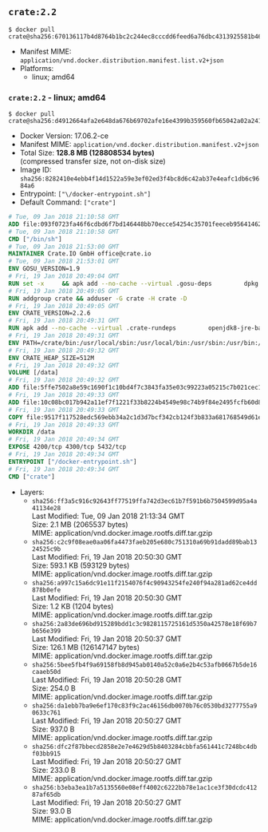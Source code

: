 ## `crate:2.2`

```console
$ docker pull crate@sha256:670136117b4d8764b1bc2c244ec8cccdd6feed6a76dbc4313925581b46ec3dfe
```

-	Manifest MIME: `application/vnd.docker.distribution.manifest.list.v2+json`
-	Platforms:
	-	linux; amd64

### `crate:2.2` - linux; amd64

```console
$ docker pull crate@sha256:d4912664afa2e648da676b69702afe16e4399b359560fb65042a02a2410158fb
```

-	Docker Version: 17.06.2-ce
-	Manifest MIME: `application/vnd.docker.distribution.manifest.v2+json`
-	Total Size: **128.8 MB (128808534 bytes)**  
	(compressed transfer size, not on-disk size)
-	Image ID: `sha256:8282410e4ebb4f14d1522a59e3ef02ed3f4bc8d6c42ab37e4eafc1db6c9684a6`
-	Entrypoint: `["\/docker-entrypoint.sh"]`
-	Default Command: `["crate"]`

```dockerfile
# Tue, 09 Jan 2018 21:10:58 GMT
ADD file:093f0723fa46f6cdbd6f7bd146448bb70ecce54254c35701feeceb956414622f in / 
# Tue, 09 Jan 2018 21:10:58 GMT
CMD ["/bin/sh"]
# Tue, 09 Jan 2018 21:53:00 GMT
MAINTAINER Crate.IO GmbH office@crate.io
# Tue, 09 Jan 2018 21:53:01 GMT
ENV GOSU_VERSION=1.9
# Fri, 19 Jan 2018 20:49:04 GMT
RUN set -x     && apk add --no-cache --virtual .gosu-deps         dpkg         gnupg         curl     && export ARCH=$(echo $(dpkg --print-architecture) | cut -d"-" -f3)     && curl -o /usr/local/bin/gosu -fSL "https://github.com/tianon/gosu/releases/download/$GOSU_VERSION/gosu-$ARCH"     && curl -o /usr/local/bin/gosu.asc -fSL "https://github.com/tianon/gosu/releases/download/$GOSU_VERSION/gosu-$ARCH.asc"     && export GNUPGHOME="$(mktemp -d)"     && gpg --keyserver hkp://keyserver.ubuntu.com:80 --recv-keys B42F6819007F00F88E364FD4036A9C25BF357DD4     && gpg --batch --verify /usr/local/bin/gosu.asc /usr/local/bin/gosu     && rm -rf "$GNUPGHOME" /usr/local/bin/gosu.asc     && chmod +x /usr/local/bin/gosu     && gosu nobody true     && apk del .gosu-deps
# Fri, 19 Jan 2018 20:49:05 GMT
RUN addgroup crate && adduser -G crate -H crate -D
# Fri, 19 Jan 2018 20:49:05 GMT
ENV CRATE_VERSION=2.2.6
# Fri, 19 Jan 2018 20:49:31 GMT
RUN apk add --no-cache --virtual .crate-rundeps         openjdk8-jre-base         python3         openssl         sigar     && apk add --no-cache --virtual .build-deps         curl         gnupg         tar     && curl -fSL -O https://cdn.crate.io/downloads/releases/crate-$CRATE_VERSION.tar.gz     && curl -fSL -O https://cdn.crate.io/downloads/releases/crate-$CRATE_VERSION.tar.gz.asc     && export GNUPGHOME="$(mktemp -d)"     && gpg --keyserver hkp://keyserver.ubuntu.com:80 --recv-keys 90C23FC6585BC0717F8FBFC37FAAE51A06F6EAEB     && gpg --batch --verify crate-$CRATE_VERSION.tar.gz.asc crate-$CRATE_VERSION.tar.gz     && rm -rf "$GNUPGHOME" crate-$CRATE_VERSION.tar.gz.asc     && mkdir /crate     && tar -xf crate-$CRATE_VERSION.tar.gz -C /crate --strip-components=1     && rm crate-$CRATE_VERSION.tar.gz     && ln -s /usr/bin/python3 /usr/bin/python     && rm /crate/lib/sigar/libsigar-amd64-linux.so     && apk del .build-deps
# Fri, 19 Jan 2018 20:49:31 GMT
ENV PATH=/crate/bin:/usr/local/sbin:/usr/local/bin:/usr/sbin:/usr/bin:/sbin:/bin
# Fri, 19 Jan 2018 20:49:32 GMT
ENV CRATE_HEAP_SIZE=512M
# Fri, 19 Jan 2018 20:49:32 GMT
VOLUME [/data]
# Fri, 19 Jan 2018 20:49:32 GMT
ADD file:5ffe7502a8e59c1690f1c10bd4f7c3843fa35e03c99223a05215c7b021cec1a1 in /crate/config/crate.yml 
# Fri, 19 Jan 2018 20:49:33 GMT
ADD file:10c08bc017b942a11ef7f1221f33b8224b4549e98c74b9f84e2495fcfb60d8ce in /crate/config/log4j2.properties 
# Fri, 19 Jan 2018 20:49:33 GMT
COPY file:9517f117528edc569ebb34a2c1d3d7bcf342cb124f3b833a681768549d61ebfb in / 
# Fri, 19 Jan 2018 20:49:33 GMT
WORKDIR /data
# Fri, 19 Jan 2018 20:49:34 GMT
EXPOSE 4200/tcp 4300/tcp 5432/tcp
# Fri, 19 Jan 2018 20:49:34 GMT
ENTRYPOINT ["/docker-entrypoint.sh"]
# Fri, 19 Jan 2018 20:49:34 GMT
CMD ["crate"]
```

-	Layers:
	-	`sha256:ff3a5c916c92643ff77519ffa742d3ec61b7f591b6b7504599d95a4a41134e28`  
		Last Modified: Tue, 09 Jan 2018 21:13:34 GMT  
		Size: 2.1 MB (2065537 bytes)  
		MIME: application/vnd.docker.image.rootfs.diff.tar.gzip
	-	`sha256:c2c9f08eae0aa06fa4473faeb205e680c751310a69b91dadd89bab1324525c9b`  
		Last Modified: Fri, 19 Jan 2018 20:50:30 GMT  
		Size: 593.1 KB (593129 bytes)  
		MIME: application/vnd.docker.image.rootfs.diff.tar.gzip
	-	`sha256:a997c15a6dc91e11f2154076f4c90943254fe240f94a281ad62ce4dd878b0efe`  
		Last Modified: Fri, 19 Jan 2018 20:50:30 GMT  
		Size: 1.2 KB (1204 bytes)  
		MIME: application/vnd.docker.image.rootfs.diff.tar.gzip
	-	`sha256:2a83de696bd915289bdd1c3c9828115725161d5350a42578e18f69b7b656e399`  
		Last Modified: Fri, 19 Jan 2018 20:50:37 GMT  
		Size: 126.1 MB (126147147 bytes)  
		MIME: application/vnd.docker.image.rootfs.diff.tar.gzip
	-	`sha256:5bee5fb4f9a69158fb8d945ab0140a52c0a6e2b4c53afb0667b5de16caaeb50d`  
		Last Modified: Fri, 19 Jan 2018 20:50:28 GMT  
		Size: 254.0 B  
		MIME: application/vnd.docker.image.rootfs.diff.tar.gzip
	-	`sha256:da1ebb7ba9e6ef170c83f9c2ac46156db0070b76c0530bd3277755a90633c761`  
		Last Modified: Fri, 19 Jan 2018 20:50:27 GMT  
		Size: 937.0 B  
		MIME: application/vnd.docker.image.rootfs.diff.tar.gzip
	-	`sha256:dfc2f87bbecd2858e2e7e4629d5b8403284cbbfa561441c7248bc4dbf03bb915`  
		Last Modified: Fri, 19 Jan 2018 20:50:27 GMT  
		Size: 233.0 B  
		MIME: application/vnd.docker.image.rootfs.diff.tar.gzip
	-	`sha256:b3eba3ea1b7a5135560e08eff4002c6222bb78e1ac1ce3f30dcdc41287af65db`  
		Last Modified: Fri, 19 Jan 2018 20:50:27 GMT  
		Size: 93.0 B  
		MIME: application/vnd.docker.image.rootfs.diff.tar.gzip
